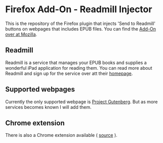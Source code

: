 # Firefox Add-On - Readmill Injector

This is the repository of the Firefox plugin that injects 'Send to Readmill' buttons on webpages that includes EPUB files.
You can find the [Add-On over at Mozilla](https://addons.mozilla.org/en-US/firefox/addon/readmill-injector/).

## Readmill

Readmill is a service that manages your EPUB books and supplies a wonderful iPad application for reading them. You can read
more about Readmill and sign up for the service over att their [homepage](http://readmill.com).

## Supported webpages

Currently the only supported webpage is [Project Gutenberg](http://gutenberg.org). But as more services becomes known I will
add them.

## Chrome extension

There is also a Chrome extension available ( [source](https://github.com/simon/chrome-readmill-injector) ).